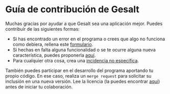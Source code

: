 # Guía de contribución de Gesalt

Muchas gracias por ayudar a que Gesalt sea una aplicación mejor. Puedes contribuir de las siguientes formas:

* Si has encontrado un error en el programa o crees que algo no funciona como debiera, rellena este [formulario][bug].
* Si hechas en falta alguna funcionalidad o se te ocurre alguna nueva característica, puedes proponerla [aquí][feature].
* Para cualquier otra cosa, crea una [incidencia no específica][non-specific].

También puedes participar en el desarrollo del programa aportando tu propio código. En ese caso, realiza un `merge request` para solicitar su inclusión en una nueva versión. Lee la licencia (la puedes encontrar [aquí](/LICENSE)) antes de iniciar tu colaboración.


[bug]: <https://gitlab.iessanclemente.net/damo/a18juancg/issues/new?issuable_template=bug&issue[title]=Bug>

[feature]: <https://gitlab.iessanclemente.net/damo/a18juancg/issues/new?issuable_template=new_feature&issue[title]=Nueva%20caracteristica>

[non-specific]: <https://gitlab.iessanclemente.net/damo/a18juancg/issues/new?issuable_template=non-specific&issue[title]=Incidencia>
